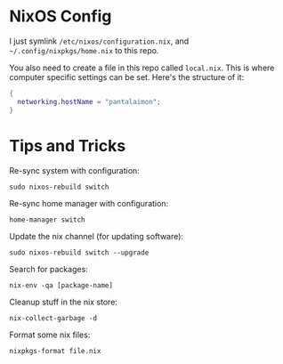 # NixOS Config

I just symlink `/etc/nixos/configuration.nix`, and `~/.config/nixpkgs/home.nix` to this repo.

You also need to create a file in this repo called `local.nix`. This is where computer specific settings
can be set. Here's the structure of it:

```nix
{
  networking.hostName = "pantalaimon";
}

```

# Tips and Tricks

Re-sync system with configuration:

    sudo nixos-rebuild switch

Re-sync home manager with configuration:

    home-manager switch

Update the nix channel (for updating software):

    sudo nixos-rebuild switch --upgrade

Search for packages:

    nix-env -qa [package-name]

Cleanup stuff in the nix store:

    nix-collect-garbage -d

Format some nix files:

    nixpkgs-format file.nix
